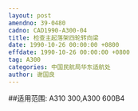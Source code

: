 ```yaml
---
layout: post
amendno: 39-0480
cadno: CAD1990-A300-04
title: 检查主起落架四轮转向梁
date: 1990-10-26 00:00:00 +0800
effdate: 1990-10-26 00:00:00 +0800
tag: A300
categories: 中国民航局华东适航处
author: 谢国良
---
```


##适用范围:
A310 300,A300 600B4

